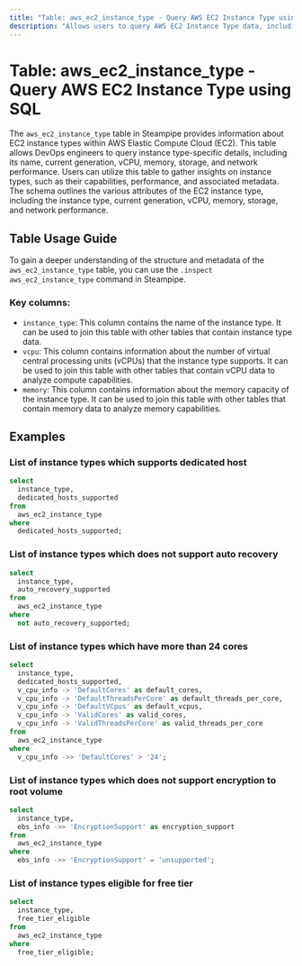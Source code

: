 ```yaml
---
title: "Table: aws_ec2_instance_type - Query AWS EC2 Instance Type using SQL"
description: "Allows users to query AWS EC2 Instance Type data, including details about instance type name, current generation, vCPU, memory, storage, and network performance."
---
```


# Table: aws_ec2_instance_type - Query AWS EC2 Instance Type using SQL

The `aws_ec2_instance_type` table in Steampipe provides information about EC2 instance types within AWS Elastic Compute Cloud (EC2). This table allows DevOps engineers to query instance type-specific details, including its name, current generation, vCPU, memory, storage, and network performance. Users can utilize this table to gather insights on instance types, such as their capabilities, performance, and associated metadata. The schema outlines the various attributes of the EC2 instance type, including the instance type, current generation, vCPU, memory, storage, and network performance.

## Table Usage Guide

To gain a deeper understanding of the structure and metadata of the `aws_ec2_instance_type` table, you can use the `.inspect aws_ec2_instance_type` command in Steampipe.

### Key columns:

- `instance_type`: This column contains the name of the instance type. It can be used to join this table with other tables that contain instance type data.
- `vcpu`: This column contains information about the number of virtual central processing units (vCPUs) that the instance type supports. It can be used to join this table with other tables that contain vCPU data to analyze compute capabilities.
- `memory`: This column contains information about the memory capacity of the instance type. It can be used to join this table with other tables that contain memory data to analyze memory capabilities.

## Examples

### List of instance types which supports dedicated host

```sql
select
  instance_type,
  dedicated_hosts_supported
from
  aws_ec2_instance_type
where
  dedicated_hosts_supported;
```


### List of instance types which does not support auto recovery

```sql
select
  instance_type,
  auto_recovery_supported
from
  aws_ec2_instance_type
where
  not auto_recovery_supported;
```


### List of instance types which have more than 24 cores

```sql
select
  instance_type,
  dedicated_hosts_supported,
  v_cpu_info -> 'DefaultCores' as default_cores,
  v_cpu_info -> 'DefaultThreadsPerCore' as default_threads_per_core,
  v_cpu_info -> 'DefaultVCpus' as default_vcpus,
  v_cpu_info -> 'ValidCores' as valid_cores,
  v_cpu_info -> 'ValidThreadsPerCore' as valid_threads_per_core
from
  aws_ec2_instance_type
where
  v_cpu_info ->> 'DefaultCores' > '24';
```


### List of instance types which does not support encryption to root volume

```sql
select
  instance_type,
  ebs_info ->> 'EncryptionSupport' as encryption_support
from
  aws_ec2_instance_type
where
  ebs_info ->> 'EncryptionSupport' = 'unsupported';
```


### List of instance types eligible for free tier

```sql
select
  instance_type,
  free_tier_eligible
from
  aws_ec2_instance_type
where
  free_tier_eligible;
```